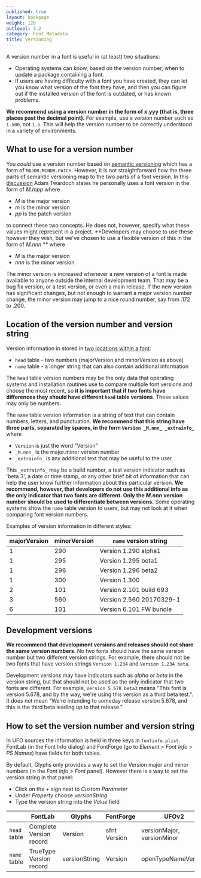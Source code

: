 ```yaml
---
published: true
layout: bookpage
weight: 120
outlevel: 3.2
category: Font Metadata
title: Versioning
---
```


A version number in a font is useful in (at least) two situations:

- Operating systems can know, based on the version number, when to update a package containing a font.
- If users are having difficulty with a font you have created, they can let you know what version of the font they have, and then you can figure out if the installed version of the font is outdated, or has known problems.

**We recommend using a version number in the form of x.yyy (that is, three places past the decimal point).** For example, use a version number such as `1.500`, not `1.5`. This will help the version number to be correctly understood in a variety of environments.

## What to use for a version number

You _could_ use a version number based on [semantic versioning][Semver] which has a form of `MAJOR.MINOR.PATCH`. However, it is not straightforward how the three parts of semantic versioning map to the two parts of a font version. In this [discussion][Twardoch] Adam Twardoch states he personally uses a font version in the form of _M.mpp_ where

- _M_ is the major version
- _m_ is the minor version
- _pp_ is the patch version

to connect these two concepts. He does not, however, specify what these values might represent in a project. **Developers may choose to use these however they wish, but we've chosen to use a flexible version of this in the form of _M.nnn_ ** where

- _M_ is the major version
- _nnn_ is the minor version

The minor version is increased whenever a new version of a font is made available to anyone outside the internal development team. That may be a bug fix version, or a test version, or even a main release. If the new version has significant changes, but not enough to warrant a major version number change, the minor version may jump to a nice round number, say from .172 to .200. 

## Location of the version number and version string

Version information in stored in [two locations within a font][OTSpec]:

- `head` table - two numbers (majorVersion and minorVersion as above)
- `name` table - a longer string that can also contain additional information

The `head` table version numbers may be the only data that operating systems and installation routines use to compare multiple font versions and choose the most recent, so **it is important that if two fonts have differences they should have different `head` table versions**. These values may only be numbers. 

The `name` table version information is a string of text that can contain numbers, letters, and punctuation. **We recommend that this string have three parts, separated by spaces, in the form `Version _M.nnn_ _extrainfo_`** where

- `Version` is just the word "Version"
- `_M.nnn_` is the major.minor version number
- `_extrainfo_` is any additional text that may be useful to the user

This `_extrainfo_` may be a build number, a test version indicator such as 'beta 3', a date or time stamp, or any other brief bit of information that can help the user know further information about this particular version. **We recommend, however, that developers do not use this additional info as the only indicator that two fonts are different. Only the _M.nnn_ version number should be used to differentiate between versions.** Some operating systems show the `name` table version to users, but may not look at it when comparing font version numbers.

Examples of version information in different styles:

| majorVersion | minorVersion | `name` version string |
| --- | --- | --- |
| 1 | 290 | Version 1.290 alpha1 |
| 1 | 295 | Version 1.295 beta1 |
| 1 | 296 | Version 1.296 beta2 |
| 1 | 300 | Version 1.300 |
| 2 | 101 | Version 2.101 build 693 |
| 3 | 560 | Version 2.560 20170329-1 |
| 6 | 101 | Version 6.101 FW bundle |

## Development versions

**We recommend that development versions and releases should not share the same version numbers**. No two fonts should have the same version number but two different version strings. For example, there should not be two fonts that have version strings `Version 1.234` and `Version 1.234 beta`.

Development versions may have indicators such as _alpha_ or _beta_ in the version string, but that should not be used as the only indicator that two fonts are different. For example, `Version 5.678 beta3` means "This font is version 5.678, and by the way, we're using this version as a third beta test.". It does not mean "We're intending to someday release version 5.678, and this is the third beta leading up to that release."

## How to set the version number and version string

In UFO sources the information is held in three keys in `fontinfo.plist`. FontLab (in the Font Info dialog) and FontForge (go to _Element > Font Info > PS Names_) have fields for both tables.

By default, Glyphs only provides a way to set the Version major and minor numbers (in the _Font Info > Font_ panel). However there is a way to set the version string in that panel:

- Click on the + sign next to _Custom Parameter_
- Under _Property_ choose _versionString_
- Type the version string into the _Value_ field

| | FontLab | Glyphs | FontForge | UFOv2 |
| --- | --- | --- | --- | --- |
| `head` table | Complete Version record | Version | sfnt Version | versionMajor, versionMinor |
| `name` table | TrueType Version record | versionString | Version | openTypeNameVersion |


[Semver]: http://semver.org/

[Twardoch]: https://groups.google.com/d/msg/googlefonts-discuss/w6-i0Opikbc/nlFPEibsCQ8J

[OTSpec]: https://www.microsoft.com/en-us/Typography/OpenTypeSpecification.aspx 